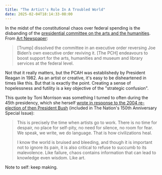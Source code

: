 ```yaml
---
title: "The Artist's Role In A Troubled World"
date: 2025-02-04T18:14:33-08:00
---
```


In the midst of the constitutional chaos over federal spending is the disbanding of the [presidential committee on the arts and the humanities](https://en.wikipedia.org/wiki/President's_Committee_on_the_Arts_and_Humanities). From [Art Newspaper](https://www.theartnewspaper.com/2025/01/31/trump-disbands-presidential-committee-on-the-arts-and-the-humanities):

> [Trump] dissolved the committee in an executive order reversing Joe Biden’s own executive order reviving it. [The PCH] endeavours to boost support for the arts, humanities and museum and library services at the federal level.

Not that it really matters, but the PCAH was establishedy by President Reagan in 1982. As an artist or creative, it's easy to be disheartened in times like this. But that is exactly the point. Creating a sense of hopelessness and futility is a key objective of the "strategic confusion".

This quote by Toni Morrison was something I turned to often during the 45th presidency, which she herself [wrote in response to the 2004 re-election of then President Bush](https://www.thenation.com/article/archive/no-place-self-pity-no-room-fear/) (included in The Nation's 150th Anniversary Special Issue):

> This is precisely the time when artists go to work. There is no time for despair, no place for self-pity, no need for silence, no room for fear. We speak, we write, we do language. That is how civilizations heal.
>
> I know the world is bruised and bleeding, and though it is important not to ignore its pain, it is also critical to refuse to succumb to its malevolence. Like failure, chaos contains information that can lead to knowledge even wisdom. Like art.

Note to self: keep making.
